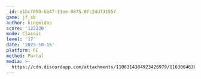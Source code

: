```yaml
---
_id: e1bcf050-6b47-11ee-8875-8fc2dd731557
game: jf_sb
author: kingmidas
score: '122220'
mode: Classic
level: '17'
date: '2023-10-15'
platform: PC
method: Portal
media: >-
  https://cdn.discordapp.com/attachments/1106314384923426979/1163064630357262367/IMG_20231015_114308784.jpg?ex=653e3758&is=652bc258&hm=aa2c3981b87c2452ad69412c499d54d28b398d81763c7af66c98a831bdfb33c1&
---
```


